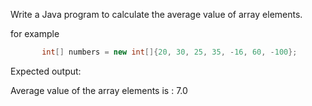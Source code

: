 Write a Java program to calculate the average value of array elements.

for example

```java
       int[] numbers = new int[]{20, 30, 25, 35, -16, 60, -100};

```

Expected output:

Average value of the array elements is : 7.0